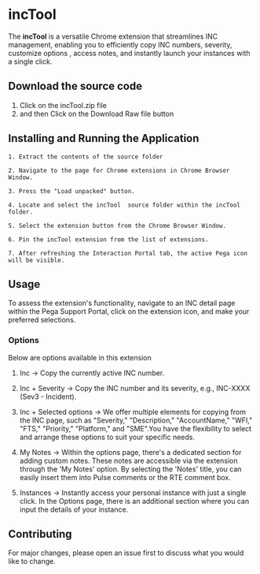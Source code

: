 # incTool

The **incTool** is a versatile Chrome extension that streamlines INC management, enabling you to efficiently copy INC numbers, severity, customize options , access notes, and instantly launch your instances with a single click.

## Download the source code
1. Click on the incTool.zip file
2. and then Click on the Download Raw file button 

## Installing and Running the Application
```
1. Extract the contents of the source folder 

2. Navigate to the page for Chrome extensions in Chrome Browser Window. 

3. Press the "Load unpacked" button. 

4. Locate and select the incTool  source folder within the incTool folder. 

5. Select the extension button from the Chrome Browser Window. 

6. Pin the incTool extension from the list of extensions. 

7. After refreshing the Interaction Portal tab, the active Pega icon will be visible.
```
## Usage

To assess the extension's functionality, navigate to an INC detail page within the Pega Support Portal, click on the extension icon, and make your preferred selections.

### Options
Below are options available in this extension

1. Inc -> Copy the currently active INC number.

2. Inc + Severity -> Copy the INC number and its severity, e.g., INC-XXXX (Sev3 - Incident).

3. Inc + Selected options -> We offer multiple elements for copying from the INC page, such as  "Severity," "Description," "AccountName," "WFI," "FTS," "Priority," "Platform," and "SME".You have the flexibility to select and arrange these options to suit your specific needs.

4. My Notes -> Within the options page, there's a dedicated section for adding custom notes. These notes are accessible via the extension through the 'My Notes' option. By selecting the 'Notes' title, you can easily insert them into Pulse comments or the RTE comment box.

5. Instances -> Instantly access your personal instance with just a single click. In the Options page, there is an additional section where you can input the details of your instance.


## Contributing

For major changes, please open an issue first
to discuss what you would like to change.
